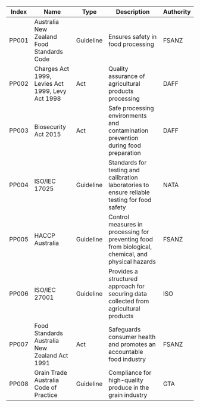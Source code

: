 | **Index** | **Name**                                        | **Type**     | **Description**                                                                              | **Authority** |
|-----------|-------------------------------------------------|--------------|----------------------------------------------------------------------------------------------|---------------|
| PP001     | Australia New Zealand Food Standards Code       | Guideline    | Ensures safety in food processing                                                            | FSANZ        |
| PP002     | Charges Act 1999, Levies Act 1999, Levy Act 1998| Act          | Quality assurance of agricultural products processing                                        | DAFF         |
| PP003     | Biosecurity Act 2015                            | Act          | Safe processing environments and contamination prevention during food preparation             | DAFF         |
| PP004     | ISO/IEC 17025                                   | Guideline    | Standards for testing and calibration laboratories to ensure reliable testing for food safety | NATA         |
| PP005     | HACCP Australia                                 | Guideline    | Control measures in processing for preventing food from biological, chemical, and physical hazards | FSANZ        |
| PP006     | ISO/IEC 27001                                   | Guideline    | Provides a structured approach for securing data collected from agricultural products        | ISO          |
| PP007     | Food Standards Australia New Zealand Act 1991   | Act          | Safeguards consumer health and promotes an accountable food industry                         | FSANZ        |
| PP008     | Grain Trade Australia Code of Practice          | Guideline    | Compliance for high-quality produce in the grain industry                                    | GTA          |
